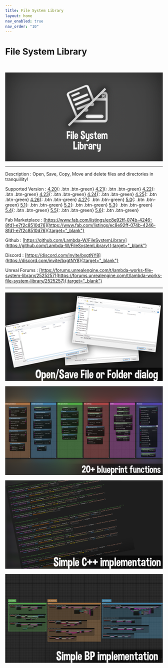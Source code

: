 ```yaml
---
title: File System Library
layout: home
nav_enabled: true
nav_order: "10"
---
```

# File System Library
<br>

![](assets/filesystemlibrary_banner.png)

***

Description
:  Open, Save, Copy, Move and delete files and directories in tranquillity!

Supported Version
: <span class="fs-2">
[4.20](){: .btn .btn-green}
[4.21](){: .btn .btn-green}
[4.22](){: .btn .btn-green}
[4.23](){: .btn .btn-green}
[4.24](){: .btn .btn-green}
[4.25](){: .btn .btn-green}
[4.26](){: .btn .btn-green}
[4.27](){: .btn .btn-green}
[5.0](){: .btn .btn-green}
[5.1](){: .btn .btn-green}
[5.2](){: .btn .btn-green}
[5.3](){: .btn .btn-green}
[5.4](){: .btn .btn-green}
[5.5](){: .btn .btn-green}
[5.6](){: .btn .btn-green}
</span>

Fab Marketplace
:  [https://www.fab.com/listings/ec8e92ff-074b-4246-8fd1-e7f2c8510d76](https://www.fab.com/listings/ec8e92ff-074b-4246-8fd1-e7f2c8510d76){:target="_blank"}

Github
: [https://github.com/Lambda-W/FileSystemLibrary](https://github.com/Lambda-W/FileSystemLibrary){:target="_blank"}

Discord
: [https://discord.com/invite/bxgtNY8](https://discord.com/invite/bxgtNY8){:target="_blank"}

Unreal Forums
: [https://forums.unrealengine.com/t/lambda-works-file-system-library/2525257](https://forums.unrealengine.com/t/lambda-works-file-system-library/2525257){:target="_blank"}

***

![](assets/filesystemlibrary_screenshot_filedialog.png)

![](assets/filesystemlibrary_screenshot_blueprintlibrary.png)

![](assets/filesystemlibrary_screenshot_cppexample.png)

![](assets/filesystemlibrary_screenshot_bpexample.png)

